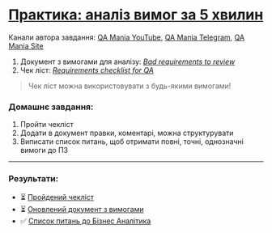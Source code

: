 # [Практика: аналіз вимог за 5 хвилин](https://www.youtube.com/watch?v=waKxox0sDzM)

Канали автора завдання: [QA Mania YouTube](https://www.youtube.com/@QAMania), [QA Mania Telegram](https://t.me/qamania), [QA Mania Site](https://qamania.org)

1. Документ з вимогами для аналізу: [*Bad requirements to review*](https://docs.google.com/document/d/1J6OtzjdhyU9EuAStlal5Fz8lDR8XDi7GQZVUxHPcmh8/)
2. Чек ліст: [*Requirements checklist for QA*](https://docs.google.com/document/d/1ckQPnqH069XNEmLHkHqXZ_jB_Nj6gOKslbSjhHwy3Z0/)

> Чек ліст можна використовувати з будь-якими вимогами!

### Домашнє завдання:
1. Пройти чекліст
2. Додати в документ правки, коментарі, можна структурувати
3. Виписати список питань, щоб отримати повні, точні, однозначні вимоги до ПЗ

---

### Результати:
- ⏳ [Пройдений чекліст]()
- ⏳ [Оновлений документ з вимогами]()
- ✅ [Список питань до Бізнес Аналітика](https://github.com/anhelina-lunova/Requirements-Analysis/blob/main/%D0%93%D1%80%D0%B0%20%D0%A2%D0%B0%D0%BC%D0%B0%D0%B3%D0%BE%D1%87%D1%96.pdf)
